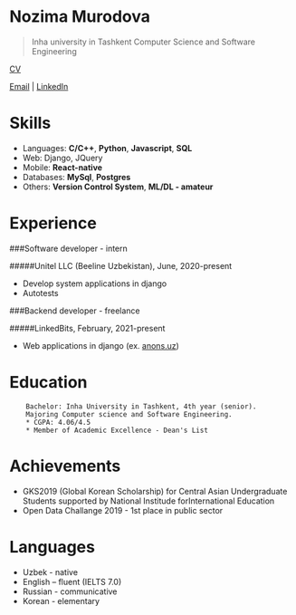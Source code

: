 # Nozima Murodova
> Inha university in Tashkent
> Computer Science and Software Engineering

[CV](https://drive.google.com/file/d/1EL7N1scvE1GkIACeojzJK-oKtDvdlvyj/view?usp=sharing)

[Email](nozima.9813@gmail.com) | [LinkedIn](linkedin.com/in/nozima29)
 
# Skills
* Languages: **C/C++**, **Python**, **Javascript**, **SQL**
* Web: Django, JQuery
* Mobile: **React-native**
* Databases: **MySql**, **Postgres**
* Others: **Version Control System**, **ML/DL - amateur**

# Experience
###Software developer - intern

#####Unitel LLC (Beeline Uzbekistan), June, 2020-present
* Develop system applications in django
* Autotests

###Backend developer - freelance

#####LinkedBits, February, 2021-present
* Web applications in django (ex. [anons.uz](https://anons.uz/ru/))

# Education      
		Bachelor: Inha University in Tashkent, 4th year (senior).
      	Majoring Computer science and Software Engineering.
      	* CGPA: 4.06/4.5
      	* Member of Academic Excellence - Dean's List	

# Achievements
* GKS2019 (Global Korean Scholarship) for Central Asian Undergraduate Students supported by National 
    Institude forInternational Education
* Open Data Challange 2019 - 1st place in public sector 

# Languages
* Uzbek - native
* English – fluent (IELTS 7.0) 
* Russian - communicative
* Korean - elementary

